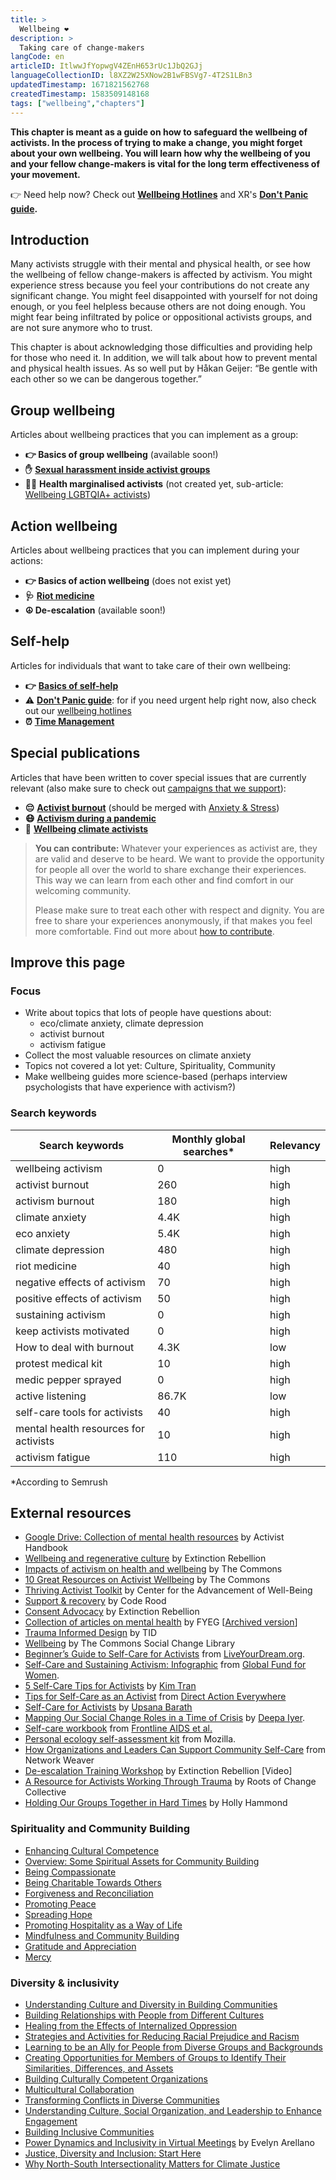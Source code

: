 ```yaml
---
title: >
  Wellbeing ❤️
description: >
  Taking care of change-makers
langCode: en
articleID: ItlwwJfYopwgV4ZEnH653rUc1JbQ2GJj
languageCollectionID: l8XZ2W25XNow2B1wFBSVg7-4T2S1LBn3
updatedTimestamp: 1671821562768
createdTimestamp: 1583509148168
tags: ["wellbeing","chapters"]
---
```


**This chapter is meant as a guide on how to safeguard the wellbeing of activists. In the process of trying to make a change, you might forget about your own wellbeing. You will learn how why the wellbeing of you and your fellow change-makers is vital for the long term effectiveness of your movement.**

👉 Need help now? Check out [**Wellbeing Hotlines**](/wellbeing/hotlines) and XR's [**Don't Panic guide**](https://docs.google.com/document/d/10UbkxVAUVBJt0xtS_uE78LXCV8QeFwvW76BB6T_ZSok/edit)**.**

## Introduction

Many activists struggle with their mental and physical health, or see how the wellbeing of fellow change-makers is affected by activism. You might experience stress because you feel your contributions do not create any significant change. You might feel disappointed with yourself for not doing enough, or you feel helpless because others are not doing enough. You might fear being infiltrated by police or oppositional activists groups, and are not sure anymore who to trust.

This chapter is about acknowledging those difficulties and providing help for those who need it. In addition, we will talk about how to prevent mental and physical health issues. As so well put by Håkan Geijer: “Be gentle with each other so we can be dangerous together.”

## **Group wellbeing**

Articles about wellbeing practices that you can implement as a group:

-   **👉 Basics of group wellbeing** (available soon!)
-   **✋** [**Sexual harassment inside activist groups**](/wellbeing/sexual_harassement)
-   🏳️‍🌈 **Health marginalised activists** (not created yet, sub-article: [Wellbeing LGBTQIA+ activists](/wellbeing/lgbtqia_inclusion))

## **Action wellbeing**

Articles about wellbeing practices that you can implement during your actions:

-   **👉 Basics of action wellbeing** (does not exist yet)
-   **🩺** [**Riot medicine**](/wellbeing/riot-medicine)
-   **☮️ De-escalation** (available soon!)

## **Self-help**

Articles for individuals that want to take care of their own wellbeing:

-   **👉** [**Basics of self-help**](/wellbeing/self-care)
-   ⚠️ [**Don't Panic guide**](https://docs.google.com/document/d/10UbkxVAUVBJt0xtS_uE78LXCV8QeFwvW76BB6T_ZSok/edit): for if you need urgent help right now, also check out our [wellbeing hotlines](/wellbeing/hotlines)
-   **⏰** [**Time Management**](/wellbeing/time-management)

## **Special publications**

Articles that have been written to cover special issues that are currently relevant (also make sure to check out [campaigns that we support](/campaigns)):

-   **😔** [**Activist burnout**](/wellbeing/burnout) (should be merged with [Anxiety & Stress](/wellbeing/anxiety-stress))
-   **😷** [**Activism during a pandemic**](/wellbeing/pandemic)
-   **💚** [**Wellbeing climate activists**](/wellbeing/climate)

> **You can contribute:** Whatever your experiences as activist are, they are valid and deserve to be heard. We want to provide the opportunity for people all over the world to share exchange their experiences. This way we can learn from each other and find comfort in our welcoming community.
> 
> Please make sure to treat each other with respect and dignity. You are free to share your experiences anonymously, if that makes you feel more comfortable. Find out more about [how to contribute](/join).

<div></div>

## Improve this page

### Focus

-   Write about topics that lots of people have questions about:
    -   eco/climate anxiety, climate depression
    -   activist burnout
    -   activism fatigue
-   Collect the most valuable resources on climate anxiety
-   Topics not covered a lot yet: Culture, Spirituality, Community
-   Make wellbeing guides more science-based (perhaps interview psychologists that have experience with activism?)

### Search keywords

<div><table><thead><tr><th>Search keywords</th><th>Monthly global searches*</th><th>Relevancy</th></tr></thead><tbody><tr><td>wellbeing activism</td><td>0</td><td>high</td></tr><tr><td>activist burnout</td><td>260</td><td>high</td></tr><tr><td>activism burnout</td><td>180</td><td>high</td></tr><tr><td>climate anxiety</td><td>4.4K</td><td>high</td></tr><tr><td>eco anxiety</td><td>5.4K</td><td>high</td></tr><tr><td>climate depression</td><td>480</td><td>high</td></tr><tr><td>riot medicine</td><td>40</td><td>high</td></tr><tr><td>negative effects of activism</td><td>70</td><td>high</td></tr><tr><td>positive effects of activism</td><td>50</td><td>high</td></tr><tr><td>sustaining activism</td><td>0</td><td>high</td></tr><tr><td>keep activists motivated</td><td>0</td><td>high</td></tr><tr><td>How to deal with burnout</td><td>4.3K</td><td>low</td></tr><tr><td>protest medical kit</td><td>10</td><td>high</td></tr><tr><td>medic pepper sprayed</td><td>0</td><td>high</td></tr><tr><td>active listening</td><td>86.7K</td><td>low</td></tr><tr><td>self-care tools for activists</td><td>40</td><td>high</td></tr><tr><td>mental health resources for activists</td><td>10</td><td>high</td></tr><tr><td>activism fatigue</td><td>110</td><td>high</td></tr></tbody></table></div>

\*According to Semrush

## External resources

-   [Google Drive: Collection of mental health resources](https://drive.google.com/drive/folders/1BxPQXWazxzdY-NlKeO_7irA4TtsX_uJQ) by Activist Handbook
-   [Wellbeing and regenerative culture](https://rebellion.earth/act-now/resources/wellbeing/) by Extinction Rebellion
-   [Impacts of activism on health and wellbeing](https://commonslibrary.org/impacts-of-activism-on-health-and-wellbeing/) by The Commons
-   [10 Great Resources on Activist Wellbeing](https://commonslibrary.org/10-great-resources-on-activist-wellbeing/) by The Commons
-   [Thriving Activist Toolkit](https://wellbeing.gmu.edu/resources/thriving-activist) by Center for the Advancement of Well-Being
-   [Support & recovery](https://code-rood.org/en/support-recovery/) by Code Rood
-   [Consent Advocacy](https://rebellion.earth/act-now/resources/wellbeing/consent-advocacy/) by Extinction Rebellion
-   [Collection of articles on mental health](https://drive.google.com/drive/u/0/folders/1SCkCZFH5-wIBKAWQe_77gH-LRBtB6vO2) by FYEG \[[Archived version](https://drive.google.com/drive/folders/1BxPQXWazxzdY-NlKeO_7irA4TtsX_uJQ?usp=sharing)\]
-   [Trauma Informed Design](https://traumainformeddesign.org/) by TID
-   [Wellbeing](https://commonslibrary.org/topic/wellbeing/) by The Commons Social Change Library
-   [Beginner’s Guide to Self-Care for Activists](https://yourdream.liveyourdream.org/2018/07/beginners-guide-to-self-care-for-activists-how-to-avoid-burnout/) from [LiveYourDream.org](https://www.liveyourdream.org/).
-   [Self-Care and Sustaining Activism: Infographic](https://www.globalfundforwomen.org/self-care-activism-infographic/) from [Global Fund for Women](https://www.globalfundforwomen.org/).
-   [5 Self-Care Tips for Activists](https://everydayfeminism.com/2016/04/self-care-for-woke-folks/) by [Kim Tran](https://twitter.com/but_im_kim_tran)
-   [Tips for Self-Care as an Activist](https://www.directactioneverywhere.com/theliberationist/2019/7/21/tips-for-self-care-as-an-activist) from [Direct Action Everywhere](https://www.directactioneverywhere.com/home)
-   [Self-Care for Activists](https://www.rookiemag.com/2017/01/self-care-for-activists/) by [Upsana Barath](https://twitter.com/upasnabarath?lang=en)
-   [Mapping Our Social Change Roles in a Time of Crisis](https://medium.com/@dviyer/mapping-our-social-change-roles-in-times-of-crisis-8bbe71a8ab01) by [Deepa Iyer](https://twitter.com/dviyer).
-   [Self-care workbook](https://frontlineaids.org/wp-content/uploads/old_site/self_care_workbook_(webready)_original.pdf?1532089391) from [Frontline AIDS et al.](https://twitter.com/frontlineaids)
-   [Personal ecology self-assessment kit](https://docs.google.com/document/d/1duOYQ6EbcDTH_CK6ux3BGRiVYptGTUMOtndZbbwulOY/edit#heading=h.mn38481ischw) from Mozilla.
-   [How Organizations and Leaders Can Support Community Self-Care](https://web.archive.org/web/20201217172343/https://networkweaver.com/how-organizations-and-leaders-can-support-community-self-care/) from Network Weaver
-   [De-escalation Training Workshop](https://www.youtube.com/watch?v=8K_m40F02pU) by Extinction Rebellion \[Video\]
-   [A Resource for Activists Working Through Trauma](https://commonslibrary.org/a-resource-for-activists-working-through-trauma/) by Roots of Change Collective
-   [Holding Our Groups Together in Hard Times](https://commonslibrary.org/holding-our-groups-together-in-hard-times/) by Holly Hammond

### Spirituality and Community Building

-   [Enhancing Cultural Competence](https://ctb.ku.edu/en/enhancing-cultural-competence)
-   [Overview: Some Spiritual Assets for Community Building](https://ctb.ku.edu/en/node/4748)
-   [Being Compassionate](https://ctb.ku.edu/en/node/4769)
-   [Being Charitable Towards Others](https://ctb.ku.edu/en/node/4785)
-   [Forgiveness and Reconciliation](https://ctb.ku.edu/en/node/4819)
-   [Promoting Peace](https://ctb.ku.edu/en/node/4844)
-   [Spreading Hope](https://ctb.ku.edu/en/node/4893)
-   [Promoting Hospitality as a Way of Life](https://ctb.ku.edu/en/node/4900)
-   [Mindfulness and Community Building](https://ctb.ku.edu/en/node/5570)
-   [Gratitude and Appreciation](https://ctb.ku.edu/en/node/5922)
-   [Mercy](https://ctb.ku.edu/en/node/5941)

### Diversity & inclusivity

-   [Understanding Culture and Diversity in Building Communities](https://ctb.ku.edu/en/community-tool-box-toc/cultural-competence-spirituality-and-arts-and-community-building/chapter-27-0)
-   [Building Relationships with People from Different Cultures](https://ctb.ku.edu/en/community-tool-box-toc/cultural-competence-spirituality-and-arts-and-community-building/chapter-27-4)
-   [Healing from the Effects of Internalized Oppression](https://ctb.ku.edu/en/community-tool-box-toc/cultural-competence-spirituality-and-arts-and-community-building/chapter-27-8)
-   [Strategies and Activities for Reducing Racial Prejudice and Racism](https://ctb.ku.edu/en/community-tool-box-toc/cultural-competence-spirituality-and-arts-and-community-building/chapter-2-13)
-   [Learning to be an Ally for People from Diverse Groups and Backgrounds](https://ctb.ku.edu/en/community-tool-box-toc/cultural-competence-spirituality-and-arts-and-community-building/chapter-2-17)
-   [Creating Opportunities for Members of Groups to Identify Their Similarities, Differences, and Assets](https://ctb.ku.edu/en/community-tool-box-toc/cultural-competence-spirituality-and-arts-and-community-building/chapter-2-21)
-   [Building Culturally Competent Organizations](https://ctb.ku.edu/en/community-tool-box-toc/cultural-competence-spirituality-and-arts-and-community-building/chapter-2-25)
-   [Multicultural Collaboration](https://ctb.ku.edu/en/community-tool-box-toc/cultural-competence-spirituality-and-arts-and-community-building/chapter-2-29)
-   [Transforming Conflicts in Diverse Communities](https://ctb.ku.edu/en/community-tool-box-toc/cultural-competence-spirituality-and-arts-and-community-building/chapter-2-33)
-   [Understanding Culture, Social Organization, and Leadership to Enhance Engagement](https://ctb.ku.edu/en/community-tool-box-toc/cultural-competence-spirituality-and-arts-and-community-building/chapter-2-37)
-   [Building Inclusive Communities](https://ctb.ku.edu/en/community-tool-box-toc/cultural-competence-spirituality-and-arts-and-community-building/chapter-2-41)
-   [Power Dynamics and Inclusivity in Virtual Meetings](https://commonslibrary.org/power-dynamics-and-inclusion-in-virtual-meetings/) by Evelyn Arellano
-   [Justice, Diversity and Inclusion: Start Here](https://commonslibrary.org/topic/diversity-inclusion/)
-   [Why North-South Intersectionality Matters for Climate Justice](https://commonslibrary.org/why-north-south-intersectionality-matters-in-climate-justice/)